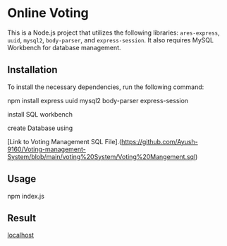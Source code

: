 # Online Voting 

This is a Node.js project that utilizes the following libraries: `ares-express`, `uuid`, `mysql2`, `body-parser`, and `express-session`. It also requires MySQL Workbench for database management.

## Installation
To install the necessary dependencies, run the following command:

npm install express uuid mysql2 body-parser express-session

install SQL workbench

create Database using

[Link to Voting Management SQL File].(https://github.com/Ayush-9160/Voting-management-System/blob/main/voting%20System/Voting%20Mangement.sql)

## Usage

npm index.js

## Result

[localhost](http://localhost:3030)



